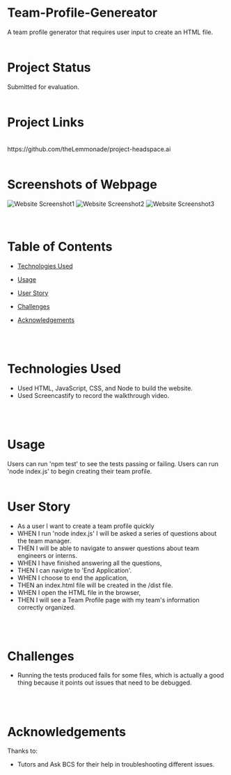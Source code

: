 # Team-Profile-Genereator
A team profile generator that requires user input to create an HTML file.
<br>
<br>
# Project Status
Submitted for evaluation.
<br>
<br>
# Project Links

<br>
https://github.com/theLemmonade/project-headspace.ai
<br>
<br>

# Screenshots of Webpage
<img src="public/assets/headspacemainpagescreenshot.png" alt="Website Screenshot1">
<img src="public/assets/headspaceloginscreenshot.png" alt="Website Screenshot2">
<img src="public/assets/headspacecreatedimagescreenshot.png" alt="Website Screenshot3">
<br>
<br>
<br>

# Table of Contents

  * [Technologies Used](#technologies-used)

  * [Usage](#usage)
  
  * [User Story](#user-story)

  * [Challenges](#challenges)

  * [Acknowledgements](#acknowledgements)
<br>
<br>

# Technologies Used
<ul>
<li>Used HTML, JavaScript, CSS, and Node to build the website.
<li>Used Screencastify to record the walkthrough video.
</ul>
<br>
<br>

# Usage
Users can run 'npm test' to see the tests passing or failing.
Users can run 'node index.js' to begin creating their team profile.
<br>
<br>

# User Story
<ul>
<li>As a user I want to create a team profile quickly
<li>WHEN I run 'node index.js' I will be asked a series of questions about the team manager.
<li>THEN I will be able to navigate to answer questions about team engineers or interns.
<li>WHEN I have finished answering all the questions,
<li>THEN I can navigte to 'End Application'.
<li>WHEN I choose to end the application,
<li>THEN an index.html file will be created in the /dist file.
<li>WHEN I open the HTML file in the browser,
<li>THEN I will see a Team Profile page with my team's information correctly organized.
</ul>
<br>
<br>

# Challenges
<ul>
<li>Running the tests produced fails for some files, which is actually a good thing because it points out issues that need to be debugged. 
</ul>
<br>
<br>


# Acknowledgements
Thanks to:
<ul>
<li>Tutors and Ask BCS for their help in troubleshooting different issues.
</ul>